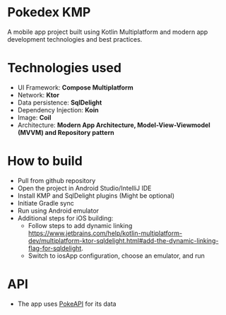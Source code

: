 # Pokedex KMP
A mobile app project built using Kotlin Multiplatform and modern app development technologies and best practices.

# Technologies used
- UI Framework: **Compose Multiplatform**
- Network: **Ktor**
- Data persistence: **SqlDelight**
- Dependency Injection: **Koin**
- Image: **Coil**
- Architecture: **Modern App Architecture, Model-View-Viewmodel (MVVM) and Repository pattern**

# How to build
- Pull from github repository
- Open the project in Android Studio/IntelliJ IDE
- Install KMP and SqlDelight plugins (Might be optional)
- Initiate Gradle sync
- Run using Android emulator
- Additional steps for iOS building:
  - Follow steps to add dynamic linking https://www.jetbrains.com/help/kotlin-multiplatform-dev/multiplatform-ktor-sqldelight.html#add-the-dynamic-linking-flag-for-sqldelight.
  - Switch to iosApp configuration, choose an emulator, and run

# API
- The app uses [PokeAPI](https://pokeapi.co/) for its data
